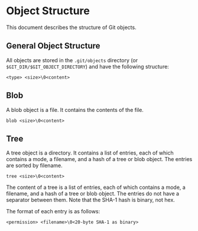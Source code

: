 # Object Structure

This document describes the structure of Git objects.

## General Object Structure

All objects are stored in the `.git/objects` directory (or `$GIT_DIR/$GIT_OBJECT_DIRECTORY`) and
have the following structure:

```
<type> <size>\0<content>
```

## Blob

A blob object is a file. It contains the contents of the file.

```
blob <size>\0<content>
```

## Tree

A tree object is a directory. It contains a list of entries, each of which contains a mode, a
filename, and a hash of a tree or blob object. The entries are sorted by filename.

```
tree <size>\0<content>
```

The content of a tree is a list of entries, each of which contains a mode, a filename, and a hash of
a tree or blob object. The entries do not have a separator between them. Note that the SHA-1 hash is
binary, not hex.

The format of each entry is as follows:

```
<permission> <filename>\0<20-byte SHA-1 as binary>
```